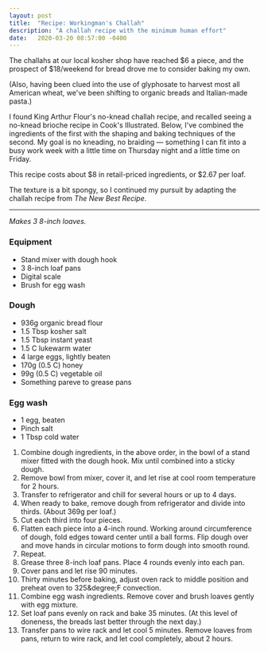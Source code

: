 ```yaml
---
layout: post
title:  "Recipe: Workingman's Challah"
description: "A challah recipe with the minimum human effort"
date:   2020-03-20 08:57:00 -0400
---
```


The challahs at our local kosher shop have reached $6 a piece, and the prospect
of $18/weekend for bread drove me to consider baking my own.

(Also, having been clued into the use of glyphosate to harvest most all American
wheat, we've been shifting to organic breads and Italian-made pasta.)

I found King Arthur Flour's no-knead challah recipe, and recalled seeing
a no-knead brioche recipe in Cook's Illustrated. Below, I've combined
the ingredients of the first with the shaping and baking techniques
of the second. My goal is no kneading, no braiding &mdash; something I can fit
into a busy work week with a little time on Thursday night and a little
time on Friday.

This recipe costs about $8 in retail-priced ingredients, or $2.67 per loaf.

The texture is a bit spongy, so I continued my pursuit by adapting the challah recipe from _The New Best Recipe_.

---

_Makes 3 8-inch loaves._

### Equipment

* Stand mixer with dough hook
* 3 8-inch loaf pans
* Digital scale
* Brush for egg wash

### Dough

* 936g organic bread flour
* 1.5 Tbsp kosher salt
* 1.5 Tbsp instant yeast
* 1.5 C lukewarm water
* 4 large eggs, lightly beaten
* 170g (0.5 C) honey
* 99g (0.5 C) vegetable oil
* Something pareve to grease pans

### Egg wash

* 1 egg, beaten
* Pinch salt
* 1 Tbsp cold water

1. Combine dough ingredients, in the above order, in the bowl of a stand mixer fitted with the dough hook. Mix until combined into a sticky dough.
2. Remove bowl from mixer, cover it, and let rise at cool room temperature for 2 hours.
3. Transfer to refrigerator and chill for several hours or up to 4 days.
4. When ready to bake, remove dough from refrigerator and divide into thirds. (About 369g per loaf.)
5. Cut each third into four pieces.
6. Flatten each piece into a 4-inch round. Working around circumference of dough, fold edges toward center until a ball forms. Flip dough over and move hands in circular motions to form dough into smooth round.
7. Repeat.
8. Grease three 8-inch loaf pans. Place 4 rounds evenly into each pan.
9. Cover pans and let rise 90 minutes.
10. Thirty minutes before baking, adjust oven rack to middle position and preheat oven to 325&degree;F convection.
11. Combine egg wash ingredients. Remove cover and brush loaves gently with egg mixture.
12. Set loaf pans evenly on rack and bake 35 minutes. (At this level of doneness, the breads last better through the next day.)
13. Transfer pans to wire rack and let cool 5 minutes. Remove loaves from pans, return to wire rack, and let cool completely, about 2 hours.